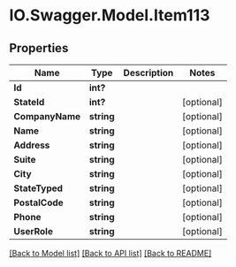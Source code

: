# IO.Swagger.Model.Item113
## Properties

Name | Type | Description | Notes
------------ | ------------- | ------------- | -------------
**Id** | **int?** |  | 
**StateId** | **int?** |  | [optional] 
**CompanyName** | **string** |  | [optional] 
**Name** | **string** |  | [optional] 
**Address** | **string** |  | [optional] 
**Suite** | **string** |  | [optional] 
**City** | **string** |  | [optional] 
**StateTyped** | **string** |  | [optional] 
**PostalCode** | **string** |  | [optional] 
**Phone** | **string** |  | [optional] 
**UserRole** | **string** |  | [optional] 

[[Back to Model list]](../README.md#documentation-for-models) [[Back to API list]](../README.md#documentation-for-api-endpoints) [[Back to README]](../README.md)

